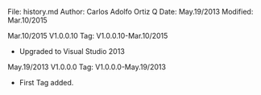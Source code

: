 File:     history.md
Author:   Carlos Adolfo Ortiz Q
Date:     May.19/2013
Modified: Mar.10/2015

Mar.10/2015 V1.0.0.10 Tag: V1.0.0.10-Mar.10/2015
- Upgraded to Visual Studio 2013

May.19/2013 V1.0.0.0 Tag: V1.0.0.0-May.19/2013
- First Tag added.
